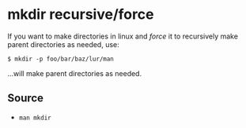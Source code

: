 # mkdir recursive/force

If you want to make directories in linux and *force* it to recursively make parent directories as needed, use:

	$ mkdir -p foo/bar/baz/lur/man

...will make parent directories as needed.

## Source

 * `man mkdir`